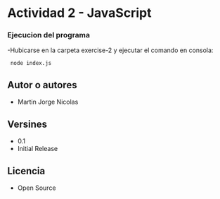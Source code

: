 # Actividad 2 - JavaScript

### Ejecucion del programa

-Hubicarse en la carpeta exercise-2 y ejecutar el comando en consola:

```
 node index.js
```

## Autor o autores

- Martin Jorge Nicolas

## Versines

- 0.1
- Initial Release

## Licencia

- Open Source
